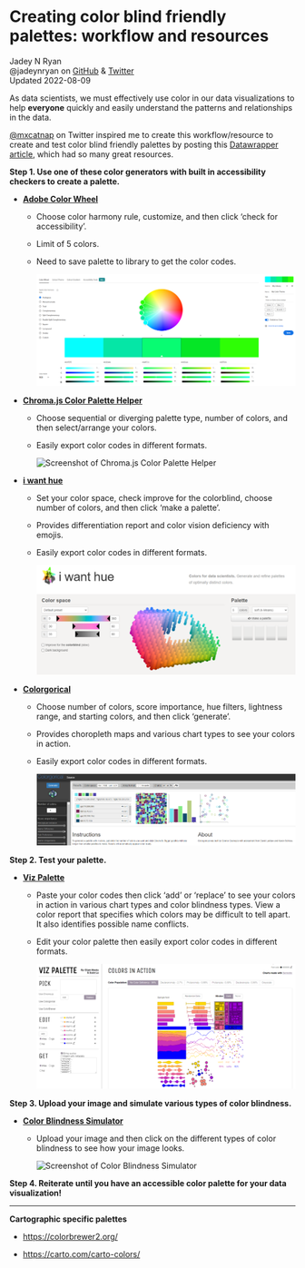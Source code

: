 Creating color blind friendly palettes: workflow and resources
================
Jadey N Ryan <br>@jadeynryan on [GitHub](https://github.com/jadeynryan)
& [Twitter](https://twitter.com/jadeynryan) <br>Updated 2022-08-09

As data scientists, we must effectively use color in our data
visualizations to help **everyone** quickly and easily understand the
patterns and relationships in the data.

[@mxcatnap](https://twitter.com/mxcatnap) on Twitter inspired me to
create this workflow/resource to create and test color blind friendly
palettes by posting this [Datawrapper
article](https://academy.datawrapper.de/article/140-what-to-consider-when-choosing-colors-for-data-visualization),
which had so many great resources.

**Step 1. Use one of these color generators with built in accessibility
checkers to create a palette.**

-   [**Adobe Color Wheel**](https://color.adobe.com/create/color-wheel/)
    -   Choose color harmony rule, customize, and then click ‘check for
        accessibility’.

    -   Limit of 5 colors.

    -   Need to save palette to library to get the color codes.

        ![Screen shot of Adobe Color Wheel](images/adobecolorwheel.png)
-   [**Chroma.js Color Palette
    Helper**](https://gka.github.io/palettes/)
    -   Choose sequential or diverging palette type, number of colors,
        and then select/arrange your colors.

    -   Easily export color codes in different formats.

        ![Screenshot of Chroma.js Color Palette
        Helper](images/chromajs.png)
-   [**i want hue**](https://medialab.github.io/iwanthue/)
    -   Set your color space, check improve for the colorblind, choose
        number of colors, and then click ‘make a palette’.

    -   Provides differentiation report and color vision deficiency with
        emojis.

    -   Easily export color codes in different formats.

        ![Screenshot of i want hue](images/iwanthue.png)
-   [**Colorgorical**](http://vrl.cs.brown.edu/color)
    -   Choose number of colors, score importance, hue filters,
        lightness range, and starting colors, and then click ‘generate’.

    -   Provides choropleth maps and various chart types to see your
        colors in action.

    -   Easily export color codes in different formats.

        ![Screenshot of Colorgorical](images/colorgorical.png)

**Step 2. Test your palette.**

-   [**Viz Palette**](https://projects.susielu.com/viz-palette)

    -   Paste your color codes then click ‘add’ or ‘replace’ to see your
        colors in action in various chart types and color blindness
        types. View a color report that specifies which colors may be
        difficult to tell apart. It also identifies possible name
        conflicts.

    -   Edit your color palette then easily export color codes in
        different formats.

        ![Screenshot of Viz Palette](images/vizpalette.png)

**Step 3. Upload your image and simulate various types of color
blindness.**

-   [**Color Blindness
    Simulator**](http://www.color-blindness.com/coblis-color-blindness-simulator/)
    -   Upload your image and then click on the different types of color
        blindness to see how your image looks.

        ![Screenshot of Color Blindness
        Simulator](images/cbsimulator.png)

**Step 4. Reiterate until you have an accessible color palette for your
data visualization!**

------------------------------------------------------------------------

**Cartographic specific palettes**

-   <https://colorbrewer2.org/>

-   <https://carto.com/carto-colors/>
